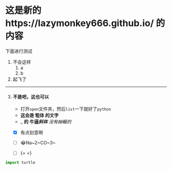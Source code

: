 # 这是新的https://lazymonkey666.github.io/ 的内容

下面进行测试
1. 不会这样
   1. a
   2. b
2. 起飞了
---
3. ####  不是吧，这也可以
   - 打开`open`文件夹，然后`list`一下就好了`python`
   - **这会是 粗体 的文字**
   - _ **的** __牛逼*斜体*__ *没有~~加粗~~的* 
   - [x] 有点刻意啊
   - [ ] 😂Na~2~CO~3~
   - [ ] {= =}



```python
import turtle
```